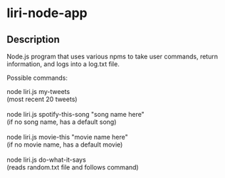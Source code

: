 # liri-node-app

## Description

Node.js program that uses various npms to take user commands, return information, and logs into a log.txt file. 

Possible commands:

node liri.js my-tweets <br>
(most recent 20 tweets) <br>
<br>
node liri.js spotify-this-song "song name here" <br> (if no song name, has a default song) <br>
<br>
node liri.js movie-this "movie name here" <br> (if no movie name, has a default movie) <br>
<br>
node liri.js do-what-it-says <br>(reads random.txt file and follows command)
  
  
